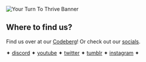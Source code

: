 ![Your Turn To Thrive Banner](https://yttt.org/assets/images/Nao-Banner.png)

## Where to find us?
Find us over at our [Codeberg](https://codeberg.org/YourTurnToThrive)! Or check out our [socials](https://yttt.org/links/).

✦ [discord](https://discord.gg/SaY2VAqvcV) ✦ [youtube](https://www.youtube.com/@YourTurnToThrive) ✦ [twitter](https://twitter.com/HerTurntoThrive) ✦ [tumblr](https://www.tumblr.com/yourturntothrive) ✦ [instagram](https://www.instagram.com/HerTurnToThrive) ✦
